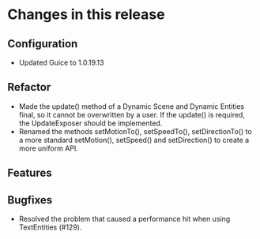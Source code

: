 # Changes in this release

## Configuration

- Updated Guice to 1.0.19.13

## Refactor

- Made the update() method of a Dynamic Scene and Dynamic Entities final, so it cannot be overwritten by a user. If the update() is required, the UpdateExposer should be implemented.
- Renamed the methods setMotionTo(), setSpeedTo(), setDirectionTo() to a more standard setMotion(), setSpeed() and setDirection() to create a more uniform API.

## Features

## Bugfixes

- Resolved the problem that caused a performance hit when using TextEntities (#129).
